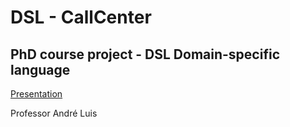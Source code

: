 # DSL - CallCenter

## PhD course project - DSL Domain-specific language

[Presentation](https://docs.google.com/presentation/d/1d8Mrs508IPX4cC-X9Wxr7DzY8qpjbSsTIS9Iix6w3Ds/edit?usp=sharing)

Professor André Luis
